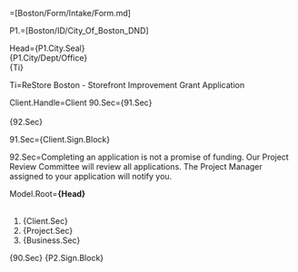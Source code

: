 =[Boston/Form/Intake/Form.md]

P1.=[Boston/ID/City_Of_Boston_DND]

Head={P1.City.Seal}<br>{P1.City/Dept/Office}<br>{Ti}

Ti=ReStore Boston - Storefront Improvement Grant Application	  

Client.Handle=Client
90.Sec={91.Sec}<br><br>{92.Sec}

91.Sec={Client.Sign.Block}

92.Sec=Completing an application is not a promise of funding.  Our Project Review Committee will review all applications.  The Project Manager assigned to your application will notify you.

Model.Root=<b>{Head}</b><br><br><ol><li>{Client.Sec}</li><li>{Project.Sec}</li><li>{Business.Sec}</li></ol>{90.Sec}
{P2.Sign.Block}
